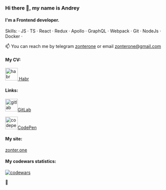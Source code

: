 ### Hi there 👋, my name is Andrey

#### I'm a Frontend developer.

Skills: · JS · TS · React · Redux · Apollo · GraphQL ·  Webpack · Git · NodeJs · Docker · 

📫 You can reach me by telegram [zonterone](https://t.me/zonterone) or email zonterone@gmail.com

<h4>My CV:</h4>

[<img src='https://cdn.jsdelivr.net/npm/simple-icons@3.0.1/icons/habr.svg' alt='habr' height='40'>](https://career.habr.com/zonterone)<a href='https://career.habr.com/zonterone' target='_blank'> Habr </a>

<h4>Links:</h4>

[<img src='https://cdn.jsdelivr.net/npm/simple-icons@3.0.1/icons/gitlab.svg' alt='gitlab' height='40'>](https://gitlab.com/zonter)<a href='https://gitlab.com/zonter' target='_blank'>GitLab</a>

[<img src='https://cdn.jsdelivr.net/npm/simple-icons@3.0.1/icons/codepen.svg' alt='codepen' height='40'>](https://codepen.io/https://codepen.io/zonterone)<a href='https://codepen.io/https://codepen.io/zonterone' target='_blank'>CodePen</a>

<h4>My site:</h4>
<a href='https://zonter.one' target='_blank'>zonter.one</a>

<h4>My codewars statistics:</h4>

[<img src='https://www.codewars.com/users/zonterone/badges/large' alt='codewars'>](https://www.codewars.com/users/zonterone)

🦆

